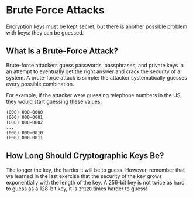 # Brute Force Attacks

Encryption keys must be kept secret, but there is another possible problem with keys: they can be guessed.

## What Is a Brute-Force Attack?

Brute-force attackers guess passwords, passphrases, and private keys in an attempt to eventually get the right answer and crack the security of a system. A brute-force attack is simple: the attacker systematically guesses every possible combination.

For example, if the attacker were guessing telephone numbers in the US, they would start guessing these values:

```
(000) 000-0000
(000) 000-0001
(000) 000-0002
...
(000) 000-0010
(000) 000-0011
```

## How Long Should Cryptographic Keys Be?

The longer the key, the harder it will be to guess. However, remember that we learned in the last exercise that the security of the key grows exponentially with the length of the key. A 256-bit key is not twice as hard to guess as a 128-bit key, it is `2^128` times harder to guess!

